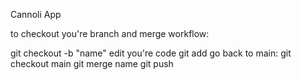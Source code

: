 Cannoli App

to checkout you're branch and merge workflow:

git checkout -b "name"
edit you're code
git add
go back to main: git checkout main
git merge name
git push